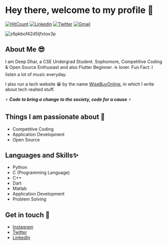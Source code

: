 # Hey there, welcome to my profile 👋

[![HitCount](http://hits.dwyl.com/deepdhar/deepdhar.svg)](http://hits.dwyl.com/deepdhar/deepdhar)
<a href="https://www.linkedin.com/in/deep-dhar/" target="_blank"><img src="https://img.shields.io/badge/-deepdhar-blue?style=flat-square&logo=Linkedin&logoColor=white" alt="Linkedin"></a> <a href="https://twitter.com/deepdhar2000" target="_blank"><img src="https://img.shields.io/badge/-@deepdhar2000-1ca0f1?style=flat-square&labelColor=1ca0f1&logo=twitter&logoColor=white" alt="Twitter"></a> <a href="mailto:dhar2017.slg@gmail.com" target="_blank"><img src="https://img.shields.io/badge/-dhar2017.slg@gmail.com-c14438?style=flat-square&logo=Gmail&logoColor=white" alt="Gmail"></a>

![z6pkbof42d5ljfxtox3p](https://user-images.githubusercontent.com/53803245/87873597-889bf180-c9e0-11ea-936c-0c1abb3259e7.png)

## About Me 😎
I am Deep Dhar, a CSE Undergrad Student. Sophomore, Competitive Coding & Open Source Enthusiast and also Flutter Beginner. ☕ lover. Fun Fact: I listen a lot of music everyday.

I also run a tech website 😁 by the name [WiseBuyOnline](https://www.wisebuyonline.com), in which I write about tech realted stuff.

⚡ **_Code to bring a change to the society, code for a cause_** ⚡

## Things I am passionate about 🎯
- Competitive Coding
- Application Development
- Open Source

## Languages and Skills✨
- Python
- C (Programming Language)
- C++
- Dart
- Matlab
- Application Development
- Problem Solving

## Get in touch 📱
- [Instagram](https://www.instagram.com/_deepdhar_)
- [Twitter](https://twitter.com/deepdhar2000)
- [LinkedIn](https://www.linkedin.com/in/deep-dhar)
